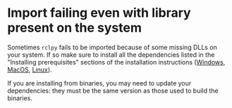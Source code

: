 # Import failing even with library present on the system

Sometimes `rclpy` fails to be imported because of some missing DLLs on your system.
If so make sure to install all the dependencies listed in the "Installing prerequisites" sections of the installation instructions ([Windows](https://github.com/ros2/ros2/wiki/Windows-Install-Binary#installing-prerequisites), [MacOS](https://github.com/ros2/ros2/wiki/OSX-Install-Binary#installing-prerequisites), [Linux](https://github.com/ros2/ros2/wiki/Linux-Install-Binary#installing-prerequisites)).

If you are installing from binaries, you may need to update your dependencies: they must be the same version as those used to build the binaries.
